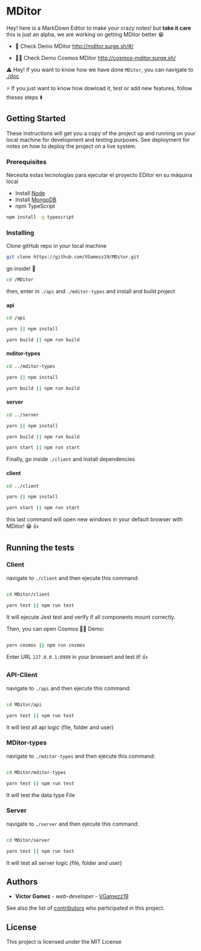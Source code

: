 # MDitor

Hey! here is a MarkDown Editor to make your crazy notes! but **take it care** this is just an alpha,  we are working on getting MDitor better 😁

- 🎨 Check Demo MDitor <http://mditor.surge.sh/#/>

- 👨‍🚀 Check Demo Cosmos MDitor <http://cosmos-mditor.surge.sh/>

⚠️ Hey! if you want to know how we have done `MDitor`, you can navigate to [./doc](https://github.com/VGamezz19/MDitor/tree/master/doc/)

⚡️ If you just want to know how dowload it, test or add new features, follow theses steps  ⬇️

## Getting Started

These instructions will get you a copy of the project up and running on your local machine for development and testing purposes. See deployment for notes on how to deploy the project on a live system.

### Prerequisites

Necesita estas tecnologías para ejecutar el proyecto EDitor en su máquina local

- Install [Node](https://nodejs.org/en/download/)
- Install [MongoDB](https://docs.mongodb.com/manual/installation/)
- npm TypeScript

```sh
npm install -g typescript
```

### Installing

Clone gitHub repo in your local machine

```sh
git clone https://github.com/VGamezz19/MDitor.git
```

go inside! 🧐

```sh
cd /MDitor
```

then, enter in `./api` and `./mditor-types` and install and build project

#### api

```sh
cd /api

yarn || npm install

yarn build || npm run build
```

#### mditor-types

```sh
cd ../mditor-types

yarn || npm install

yarn build || npm run build
```

#### server

```sh
cd ../server

yarn || npm install

yarn build || npm run build

yarn start || npm run start
```

Finally, go inside `./client` and install dependencies

#### client

```sh
cd ../client

yarn || npm install

yarn start || npm run start

```

this last command will open new windows in your default browser with MDitor! 😁 👍

## Running the tests

### Client

navigate to `./client` and then ejecute this command:

```sh

cd MDitor/client

yarn test || npm run test

```

It will ejecute Jest test and verify if all components mount correctly.

Then, you can open Cosmos 👨‍🚀 Demo:

```sh

yarn cosmos || npm run cosmos

```

Enter URL `127.0.0.1:8989` in your browsert and test it! 👍

### API-Client

navigate to `./api` and then ejecute this command:

```sh

cd MDitor/api

yarn test || npm run test

```

It will test all api logic (file, folder and user)

### MDitor-types

navigate to `./mditor-types` and then ejecute this command:

```sh

cd MDitor/mditor-types

yarn test || npm run test

```

It will test the data type File

### Server

navigate to `./server` and then ejecute this command:

```sh

cd MDitor/server

yarn test || npm run test

```

It will test all server logic (file, folder and user)

## Authors

- **Victor Gamez** - *web-developer* - [VGamezz19](https://github.com/VGamezz19)

See also the list of [contributors](https://github.com/your/project/contributors) who participated in this project.

## License

This project is licensed under the MIT License
